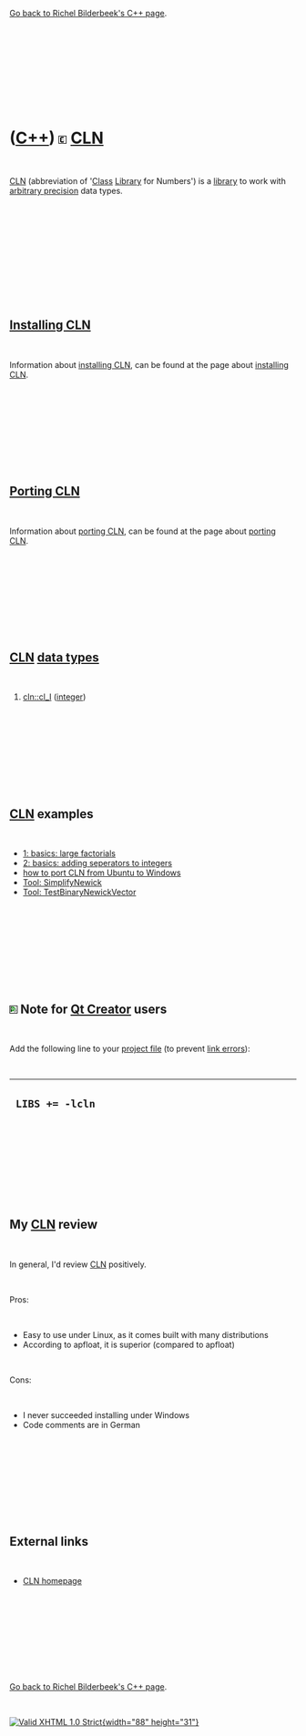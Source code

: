 

[Go back to Richel Bilderbeek's C++ page](Cpp.htm).

 

 

 

 

 

([C++](Cpp.htm)) ![CLN](PicCln.png) [CLN](CppCln.htm)
=====================================================

 

[CLN](CppCln.htm) (abbreviation of '[Class](CppClass.htm)
[Library](CppLibrary.htm) for Numbers') is a [library](CppLibrary.htm)
to work with [arbitrary precision](CppArbitraryPrecision.htm) data
types.

 

 

 

 

 

 

[Installing CLN](CppClnInstall.htm)
-----------------------------------

 

Information about [installing CLN](CppClnInstall.htm), can be found at
the page about [installing CLN](CppClnInstall.htm).

 

 

 

 

 

[Porting CLN](CppClnPort.htm)
-----------------------------

 

Information about [porting CLN](CppClnPort.htm), can be found at the
page about [porting CLN](CppClnPort.htm).

 

 

 

 

 

[CLN](CppCln.htm) [data types](CppDataType.htm)
-----------------------------------------------

 

1.  [cln::cl\_I](CppCl_I.htm) ([integer](CppInt.htm))

 

 

 

 

 

[CLN](CppCln.htm) examples
--------------------------

 

-   [1: basics: large factorials](CppClnExample1.htm)
-   [2: basics: adding seperators to integers](CppClnExample2.htm)
-   [how to port CLN from Ubuntu to
    Windows](CppClnFromUbuntuToWindows.htm)
-   [Tool: SimplifyNewick](ToolSimplifyNewick.htm)
-   [Tool: TestBinaryNewickVector](ToolTestBinaryNewickVector.htm)

 

 

 

 

 

![Qt Creator](PicQtCreator.png) Note for [Qt Creator](CppQtCreator.htm) users
-----------------------------------------------------------------------------

 

Add the following line to your [project file](CppQtProjectFile.htm) (to
prevent [link errors](CppLinkError.htm)):

 

  ------------------
  ` LIBS += -lcln`
  ------------------

 

 

 

 

 

My [CLN](CppCln.htm) review
---------------------------

 

In general, I'd review [CLN](CppCln.htm) positively.

 

Pros:

 

-   Easy to use under Linux, as it comes built with many distributions
-   According to apfloat, it is superior (compared to apfloat)

 

Cons:

 

-   I never succeeded installing under Windows
-   Code comments are in German

 

 

 

 

 

External links
--------------

 

-   [CLN homepage](http://www.ginac.de/CLN)

 

 

 

 

 

[Go back to Richel Bilderbeek's C++ page](Cpp.htm).



 

[![Valid XHTML 1.0 Strict](valid-xhtml10.png){width="88"
height="31"}](http://validator.w3.org/check?uri=referer)

